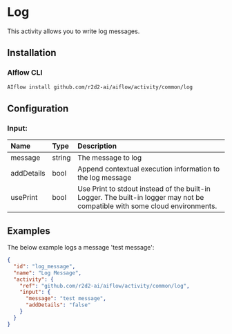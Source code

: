 <!--
title: Log
weight: 4615
-->

# Log
This activity allows you to write log messages.

## Installation

### AIflow CLI
```bash
AIflow install github.com/r2d2-ai/aiflow/activity/common/log
```

## Configuration

### Input:
| Name       | Type   | Description
|:---        | :---   | :---    
| message    | string | The message to log
| addDetails | bool   | Append contextual execution information to the log message
| usePrint   | bool   | Use Print to stdout instead of the built-in Logger. The built-in logger may not be compatible with some cloud environments. 

## Examples
The below example logs a message 'test message':

```json
{
  "id": "log_message",
  "name": "Log Message",
  "activity": {
    "ref": "github.com/r2d2-ai/aiflow/activity/common/log",
    "input": {
      "message": "test message",
      "addDetails": "false"
    }
  }
}
```